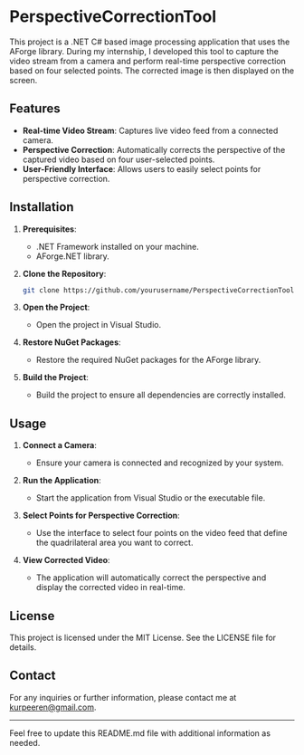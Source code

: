 # PerspectiveCorrectionTool

This project is a .NET C# based image processing application that uses the AForge library. During my internship, I developed this tool to capture the video stream from a camera and perform real-time perspective correction based on four selected points. The corrected image is then displayed on the screen.

## Features

- **Real-time Video Stream**: Captures live video feed from a connected camera.
- **Perspective Correction**: Automatically corrects the perspective of the captured video based on four user-selected points.
- **User-Friendly Interface**: Allows users to easily select points for perspective correction.

## Installation

1. **Prerequisites**:
    - .NET Framework installed on your machine.
    - AForge.NET library.

2. **Clone the Repository**:
    ```bash
    git clone https://github.com/yourusername/PerspectiveCorrectionTool.git
    ```

3. **Open the Project**:
    - Open the project in Visual Studio.

4. **Restore NuGet Packages**:
    - Restore the required NuGet packages for the AForge library.

5. **Build the Project**:
    - Build the project to ensure all dependencies are correctly installed.

## Usage

1. **Connect a Camera**:
    - Ensure your camera is connected and recognized by your system.

2. **Run the Application**:
    - Start the application from Visual Studio or the executable file.

3. **Select Points for Perspective Correction**:
    - Use the interface to select four points on the video feed that define the quadrilateral area you want to correct.

4. **View Corrected Video**:
    - The application will automatically correct the perspective and display the corrected video in real-time.

## License

This project is licensed under the MIT License. See the LICENSE file for details.

## Contact

For any inquiries or further information, please contact me at kurpeeren@gmail.com.

---

Feel free to update this README.md file with additional information as needed.
